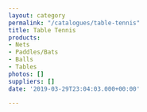 ```yaml
---
layout: category
permalink: "/catalogues/table-tennis"
title: Table Tennis
products:
- Nets
- Paddles/Bats
- Balls
- Tables
photos: []
suppliers: []
date: '2019-03-29T23:04:03.000+00:00'

---
```

